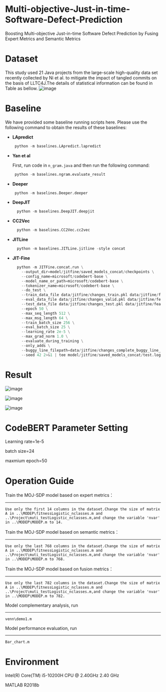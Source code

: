 # Multi-objective-Just-in-time-Software-Defect-Prediction


Boosting Multi-objective Just-in-time Software Defect Prediction by Fusing Expert Metrics and Semantic Metrics




Dataset
========
This study used 21 Java projects from the large-scale high-quality data set recently collected by Ni et al. to mitigate the impact of tangled commits on the basis of LLTC4J.The details of statistical information  can be found in Table as bellow.
![image](https://user-images.githubusercontent.com/28954173/208236564-e8f2a321-0cdc-4672-baaa-f518ca1c603a.png)

Baseline
=============

We have provided some baseline running scripts here. Please use the following command to obtain the results of these baselines:

- **LApredict**

  ```python
   python -m baselines.LApredict.lapredict
  ```

- **Yan et al**

  First, run code in `n_gram.java` and then run the following command:

  ```python
   python -m baselines.ngram.evaluate_result
  ```

- **Deeper**

  ```python
   python -m baselines.Deeper.deeper
  ```

- **DeepJIT**

  ```python
    python -m baselines.DeepJIT.deepjit
  ```

- **CC2Vec**

  ```python
    python -m baselines.CC2Vec.cc2vec
  ```

- **JITLine**

  ```python
    python -m baselines.JITLine.jitline -style concat
  ```

- **JIT-Fine**

  ```python
    python -m JITFine.concat.run \
      --output_dir=model/jitfine/saved_models_concat/checkpoints \
      --config_name=microsoft/codebert-base \
      --model_name_or_path=microsoft/codebert-base \
      --tokenizer_name=microsoft/codebert-base \
      --do_test \
      --train_data_file data/jitfine/changes_train.pkl data/jitfine/features_train.pkl \
      --eval_data_file data/jitfine/changes_valid.pkl data/jitfine/features_valid.pkl\
      --test_data_file data/jitfine/changes_test.pkl data/jitfine/features_test.pkl\
      --epoch 50 \
      --max_seq_length 512 \
      --max_msg_length 64 \
      --train_batch_size 256 \
      --eval_batch_size 25 \
      --learning_rate 2e-5 \
      --max_grad_norm 1.0 \
      --evaluate_during_training \
      --only_adds \
      --buggy_line_filepath=data/jitfine/changes_complete_buggy_line_level.pkl \
      --seed 42 2>&1 | tee model/jitfine/saved_models_concat/test.log
  ```

  
Result
=============

![image](https://user-images.githubusercontent.com/28954173/208235311-e7d462f7-622b-4246-983f-86ca3c5568fb.png)


![image](https://user-images.githubusercontent.com/28954173/208236627-c1f9dd4e-2d11-424e-a765-ce242f3f337e.png)


![image](https://user-images.githubusercontent.com/28954173/208235346-13bb4e99-0b8d-4b89-b92d-7f3229cf4584.png)

CodeBERT Parameter Setting
===================
Learning rate=1e-5

batch size=24

maxmium epoch=50

Operation Guide
===================
Train the MOJ-SDP model based on expert metrics：<br>
_________
    Use only the first 14 columns in the dataset.Change the size of matrix A in ..\MODEP\fitnessLogistic_nclasses.m and ..\Project\muti_testLogistic_nclasses.m,and change the variable 'nvar' in ..\MODEP\MODEP.m to 14.

Train the MOJ-SDP model based on semantic metrics：<br>
__________
    Use only the last 768 columns in the dataset.Change the size of matrix A in ..\MODEP\fitnessLogistic_nclasses.m and ..\Project\muti_testLogistic_nclasses.m,and change the variable 'nvar' in ..\MODEP\MODEP.m to 768.

Train the MOJ-SDP model based on fusion metrics：<br>
__________
    Use only the last 782 columns in the dataset.Change the size of matrix A in ..\MODEP\fitnessLogistic_nclasses.m and ..\Project\muti_testLogistic_nclasses.m,and change the variable 'nvar' in ..\MODEP\MODEP.m to 782.

Model complementary analysis, run<br>
____________
    venn\demo1.m

Model performance evaluation, run<br>
____________
    Bar_chart.m

Environment
===================
Intel(R) Core(TM) i5-10200H CPU @ 2.40GHz   2.40 GHz

MATLAB R2018b
